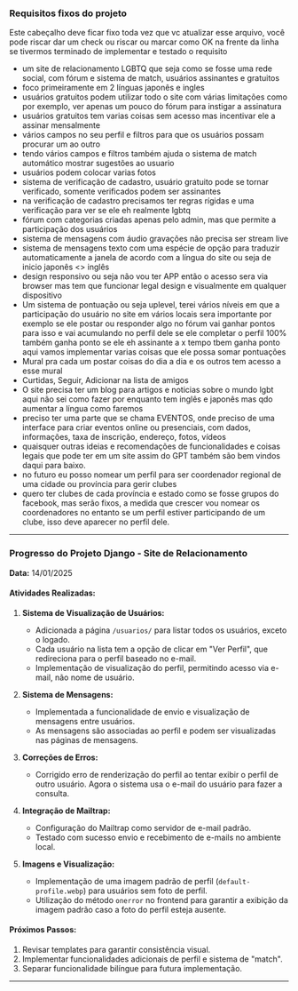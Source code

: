 
### Requisitos fixos do projeto
Este cabeçalho deve ficar fixo toda vez que vc atualizar esse arquivo, você pode riscar dar um check ou riscar ou marcar como OK na frente da linha
se tivermos terminado de implementar e testado o requisito

- um site de relacionamento LGBTQ que seja como se fosse uma rede social, com fórum e sistema de match, usuários assinantes e gratuitos
- foco primeiramente em 2 línguas japonês e ingles
- usuários gratuitos podem utilizar todo o site com várias limitações como por exemplo, ver apenas um pouco do fórum para instigar a assinatura
- usuários gratuitos tem varias coisas sem acesso mas incentivar ele a assinar mensalmente
- vários campos no seu perfil e filtros para que os usuários possam procurar um ao outro
- tendo vários campos e filtros também ajuda o sistema de match automático mostrar sugestões ao usuario
- usuários podem colocar varias fotos
- sistema de verificação de cadastro, usuário gratuito pode se tornar verificado, somente verificados podem ser assinantes
- na verificação de cadastro precisamos ter regras rígidas e uma verificação para ver se ele eh realmente lgbtq
- fórum com categorias criadas apenas pelo admin, mas que permite a participação dos usuários
- sistema de mensagens com áudio gravações não precisa ser stream live
- sistema de mensagens texto com uma espécie de opção para traduzir automaticamente a janela de acordo com a língua do site ou seja de inicio japonês <> inglês
- design responsivo ou seja não vou ter APP então o acesso sera via browser mas tem que funcionar legal design e visualmente em qualquer dispositivo
- Um sistema de pontuação ou seja uplevel, terei vários níveis em que a participação do usuário no site em vários locais sera importante
  por exemplo se ele postar ou responder algo no fórum vai ganhar pontos para isso e vai acumulando no perfil dele 
  se ele completar o perfil 100% também ganha ponto
  se ele eh assinante a x tempo tbem ganha ponto
  aqui vamos implementar varias coisas que ele possa somar pontuações
- Mural pra cada um postar coisas do dia a dia e os outros tem acesso a esse mural
- Curtidas, Seguir, Adicionar na lista de amigos
- O site precisa ter um blog para artigos e noticias sobre o mundo lgbt aqui não sei como fazer por enquanto tem inglês e japonês mas qdo aumentar a língua como faremos
- preciso ter uma parte que se chama EVENTOS, onde preciso de uma interface para criar eventos online ou presenciais, com dados, informações, taxa de inscrição, endereço, fotos, vídeos
- quaisquer outras ideias e recomendações de funcionalidades e coisas legais que pode ter em um site assim do GPT também são bem vindos daqui para baixo.
- no futuro eu posso nomear um perfil para ser coordenador regional de uma cidade ou província para gerir clubes
- quero ter clubes de cada província e estado como se fosse grupos do facebook, mas serão fixos, a medida que crescer vou nomear os coordenadores no entanto se um perfil
  estiver participando de um clube, isso deve aparecer no perfil dele.

--------------------------------------------------------

### Progresso do Projeto Django - Site de Relacionamento
**Data:** 14/01/2025

#### Atividades Realizadas:

1. **Sistema de Visualização de Usuários:**
   - Adicionada a página `/usuarios/` para listar todos os usuários, exceto o logado.
   - Cada usuário na lista tem a opção de clicar em "Ver Perfil", que redireciona para o perfil baseado no e-mail.
   - Implementação de visualização do perfil, permitindo acesso via e-mail, não nome de usuário.

2. **Sistema de Mensagens:**
   - Implementada a funcionalidade de envio e visualização de mensagens entre usuários.
   - As mensagens são associadas ao perfil e podem ser visualizadas nas páginas de mensagens.

3. **Correções de Erros:**
   - Corrigido erro de renderização do perfil ao tentar exibir o perfil de outro usuário. Agora o sistema usa o e-mail do usuário para fazer a consulta.

4. **Integração de Mailtrap:**
   - Configuração do Mailtrap como servidor de e-mail padrão.
   - Testado com sucesso envio e recebimento de e-mails no ambiente local.

5. **Imagens e Visualização:**
   - Implementação de uma imagem padrão de perfil (`default-profile.webp`) para usuários sem foto de perfil.
   - Utilização do método `onerror` no frontend para garantir a exibição da imagem padrão caso a foto do perfil esteja ausente.

#### Próximos Passos:

1. Revisar templates para garantir consistência visual.
2. Implementar funcionalidades adicionais de perfil e sistema de "match".
3. Separar funcionalidade bilíngue para futura implementação.

---
